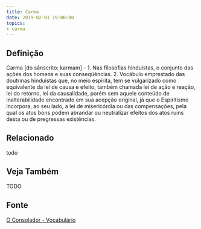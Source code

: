 ```yaml
---
title: Carma
date: 2019-02-01 19:00:00
topics:
- carma
---
```


## Definição
Carma [do sânscrito: karmam] - 1. Nas filosofias hinduístas, o conjunto das
ações dos homens e suas conseqüências. 2. Vocábulo emprestado das doutrinas
hinduístas que, no meio espírita, tem se vulgarizado como equivalente da lei de
causa e efeito, também chamada lei de ação e reação, lei do retorno, lei da
causalidade, porém sem aquele conteúdo de inalterabilidade encontrado em sua
acepção original, já que o Espiritismo incorpora, ao seu lado, a lei de
misericórdia ou das compensações, pela qual os atos bons podem abrandar ou
neutralizar efeitos dos atos ruins desta ou de pregressas existências.

## Relacionado
todo

## Veja Também
TODO

## Fonte
[O Consolador - Vocabulário](http://www.oconsolador.com.br/linkfixo/vocabulario/principal.html)


